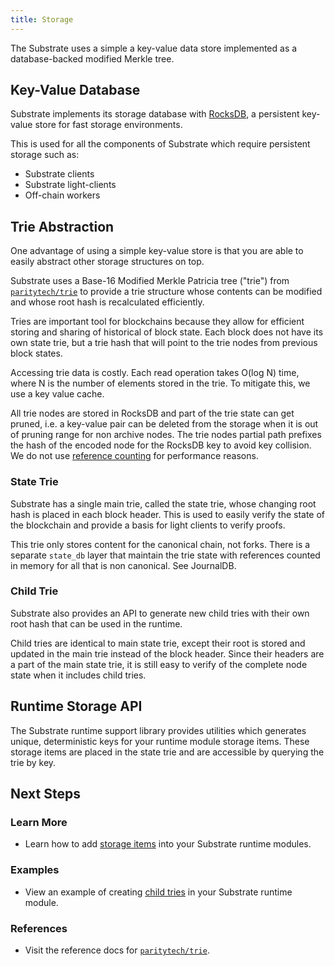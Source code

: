 ```yaml
---
title: Storage
---
```


The Substrate uses a simple a key-value data store implemented as a
database-backed modified Merkle tree.

## Key-Value Database

Substrate implements its storage database with [RocksDB](https://rocksdb.org/),
a persistent key-value store for fast storage environments.

This is used for all the components of Substrate which require persistent
storage such as:

- Substrate clients
- Substrate light-clients
- Off-chain workers

## Trie Abstraction

One advantage of using a simple key-value store is that you are able to easily
abstract other storage structures on top.

Substrate uses a Base-16 Modified Merkle Patricia tree ("trie") from
[`paritytech/trie`](https://github.com/paritytech/trie) to provide a trie
structure whose contents can be modified and whose root hash is recalculated
efficiently.

Tries are important tool for blockchains because they allow for efficient
storing and sharing of historical of block state. Each block does not have its
own state trie, but a trie hash that will point to the trie nodes from previous
block states.

Accessing trie data is costly. Each read operation takes O(log N) time,
where N is the number of elements stored in the trie. To mitigate this, we use a
key value cache.

All trie nodes are stored in RocksDB and part of the trie state can get pruned,
i.e. a key-value pair can be deleted from the storage when it is out of pruning
range for non archive nodes. The trie nodes partial path prefixes the hash of
the encoded node for the RocksDB key to avoid key collision. We do not use
[reference counting](http://en.wikipedia.org/wiki/Reference_counting) for
performance reasons.

### State Trie

Substrate has a single main trie, called the state trie, whose changing root
hash is placed in each block header. This is used to easily verify the state of
the blockchain and provide a basis for light clients to verify proofs.

This trie only stores content for the canonical chain, not forks. There is a
separate `state_db` layer that maintain the trie state with references counted
in memory for all that is non canonical. See JournalDB.

### Child Trie

Substrate also provides an API to generate new child tries with their own root
hash that can be used in the runtime.

Child tries are identical to main state trie, except their root is stored and
updated in the main trie instead of the block header. Since their headers are a
part of the main state trie, it is still easy to verify of the complete node
state when it includes child tries.

## Runtime Storage API

The Substrate runtime support library provides utilities which generates unique,
deterministic keys for your runtime module storage items. These storage items
are placed in the state trie and are accessible by querying the trie by key.

## Next Steps

### Learn More

- Learn how to add [storage items](development/module/storage.md) into your
  Substrate runtime modules.

### Examples

- View an example of creating [child tries]() in your Substrate runtime module.

### References

- Visit the reference docs for
  [`paritytech/trie`](https://substrate.dev/rustdocs/master/trie_db/trait.Trie.html).
